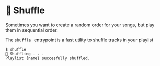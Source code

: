 # 🔀 Shuffle

Sometimes you want to create a random order for your songs, but play them in sequential order.

The `shuffle ` entrypoint is a fast utility to shuffle tracks in your playlist

<div class="termy">

```console
$ shuffle 
🔀 Shuffling . . .
Playlist {name} succesfully shuffled.
```
</div>